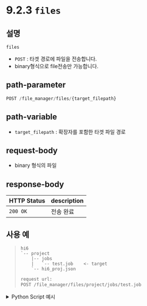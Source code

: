 ﻿# 9.2.3 `files`

## 설명

`files`

- `POST` : 타겟 경로에 파일을 전송합니다.
- binary형식으로 file전송만 가능합니다.

## path-parameter

```python
POST /file_manager/files/{target_filepath}
```

## path-variable

- `target_filepath` : 확장자를 포함한 타겟 파일 경로

## request-body

- binary 형식의 파일


## response-body

|HTTP Status|description|
|:---|:---|
|`200 OK`| 전송 완료 |


## 사용 예

<blockquote>

```
hi6
`-- project
    |-- jobs
    |   `-- test.job    <- target
    `-- hi6_proj.json
```

```python
request url:
POST /file_manager/files/project/jobs/test.job
```

</blockquote>

<details><summary>Python Script 예시</summary>

```python
# test.py
import requests

def post_file_transfer() -> int:
    base_url        = 'http://192.168.1.150:8888'
    path_parameter  = '/file_manager/files'
    path_value      = '/project/jobs/test.job' # target

    target_file     = base_url + path_parameter + path_value
    source_file     = 'D:\\temp\\test.job' # source (path for WindowOS)

    with open(source_file, 'rb') as file:
        response = requests.post(url=target_file, 
                                 data=file, 
                                 headers={'Content-Type': 'application/octet-stream'})

    return response.status_code

print(f"response: {post_file_transfer()}")
```
```sh
$python test.py
response: 200
```

</details>
